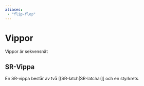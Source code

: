 ```yaml
---
aliases:
 - "flip-flop"
---
```

# Vippor
Vippor är sekvensnät 


## SR-Vippa
En SR-vippa består av två [[SR-latch|SR-latchar]] och en styrkrets. 